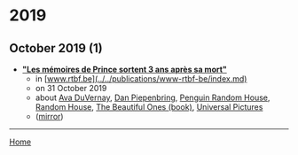 # 2019

## October 2019 (1)

 - [**"Les mémoires de Prince sortent 3 ans après sa mort"**](https://www.rtbf.be/classic21/article/detail_les-memoires-de-prince-sortent-3-ans-apres-sa-mort?id=10355075)
    - in [www.rtbf.be](../../publications/www-rtbf-be/index.md)
    - on 31 October 2019
    - about [Ava DuVernay](../../topics/ava-duvernay/index.md), [Dan Piepenbring](../../topics/dan-piepenbring/index.md), [Penguin Random House](../../topics/penguin-random-house/index.md), [Random House](../../topics/random-house/index.md), [The Beautiful Ones (book)](../../topics/book/the-beautiful-ones/index.md), [Universal Pictures](../../topics/universal-pictures/index.md)
    - ([mirror](https://web.archive.org/web/*/https://www.rtbf.be/classic21/article/detail_les-memoires-de-prince-sortent-3-ans-apres-sa-mort?id=10355075))

----

[Home](../index.md)
